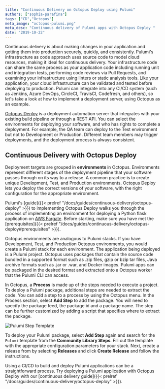 ```yaml
---
title: "Continuous Delivery on Octopus Deploy using Pulumi"
authors: ["sophia-parafina"]
tags: ["CD","Octopus"]
meta_image: "octopus-pulumi.png"
meta_desc: "Continuous delivery of Pulumi apps with Octopus Deploy "
date: "2019-10-22"
---
```


Continuous delivery is about making changes in your application and getting them into production securely, quickly, and consistently. Pulumi's infrastructure as code approach uses source code to model cloud resources, making it ideal for continuous delivery. Your infrastructure code can share the same process as your application code including running unit and integration tests, performing code reviews via Pull Requests, and examining your infrastructure using linters or static analysis tools. Like your application, your cloud infrastructure can be validated and tested before deploying to production. Pulumi can integrate into any CI/CD system (such as Jenkins, Azure DevOps, CircleCI, TravisCI, Codefresh, and others), so let's take a look at how to implement a deployment server, using Octopus as an example.

[Octopus Deploy](https://octopus.com) is a deployment automation server that integrates with your existing build pipeline or through a REST API. You can select the environments for deploying your software, and who has rights to complete a deployment. For example, the QA team can deploy to the Test environment but not to Development or Production. Different team members may trigger deployments, and the deployment process is always consistent.

## Continuous Delivery with Octopus Deploy

Deployment targets are grouped in **environments** in Octopus. Environments represent different stages of the deployment pipeline that your software passes through on its way to a release. A common practice is to create unique Development, Test, and Production environments. Octopus Deploy lets you deploy the correct versions of your software, with the right configuration for the appropriate environment.

Pulumi's [guide]({{< prelref "/docs/guides/continuous-delivery/octopus-deploy" >}}) to implementing Octopus Deploy walks you through the process of implementing an environment for deploying a Python flask application on [AWS Fargate](https://aws.amazon.com/fargate/). Before starting, make sure you have met the [prerequisites]({{< prelref "/docs/guides/continuous-delivery/octopus-deploy#prerequisites" >}}).

Octopus environments are analogous to Pulumi stacks. If you have Development, Test, and Production Octopus environments, you would create a Pulumi stack for each environment. The application being deployed is a Pulumi project. Octopus uses packages that contain the source code bundled in a supported format such as .zip files, gzip or bzip tar files,  Java archive formats such as .jar or .war, and Docker images. Pulumi apps can be packaged in the desired format and extracted onto a Octopus worker that the Pulumi CLI can access.

In Octopus, a **Process** is made up of the steps needed to execute a project. To deploy a Pulumi package, additional steps are needed to extract the code. You can add a step to a process by using the Octopus menu. In the Process section, select **Add Step** to add the package. You will need to specify the package feed, the package id and a package name. The step can be further customized by adding a script that specifies where to extract the package.

![Pulumi Step Template](octopus-pulumi-step-template.png)

To deploy your Pulumi package, select **Add Step** again and search for the `Pulumi` template from the **Community Library Steps**. Fill out the template with the appropriate configuration parameters for your stack. Next, create a release from by selecting **Releases** and click **Create Release** and follow the instructions.

Using a CI/CD to build and deploy Pulumi applications can be a straightforward process. Try deploying a Pulumi application with Octopus Deploy with our [continuous delivery guide]({{< prelref "/docs/guides/continuous-delivery/octopus-deploy" >}}).

